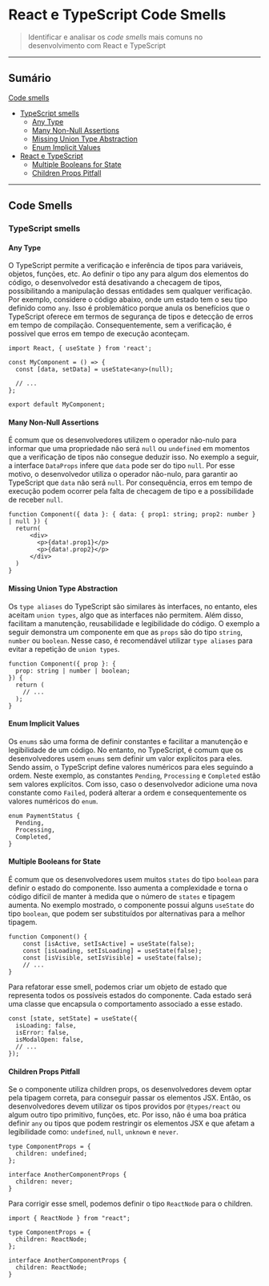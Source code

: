 # React e TypeScript Code Smells

> Identificar e analisar os _code smells_ mais comuns no desenvolvimento com React e TypeScript

---

## Sumário

[Code smells](#code-smells) <br>
  - [TypeScript smells](#typescript-smells)
    - [Any Type](#any-type)
    - [Many Non-Null Assertions](#many-non-null-assertions)
    - [Missing Union Type Abstraction](#missing-union-type-abstraction)
    - [Enum Implicit Values](#enum-implicit-values)
  - [React e TypeScript](#react-e-typescript)
    - [Multiple Booleans for State](#multiple-booleans-for-state)
    - [Children Props Pitfall](#children-props-pitfall)
---

## Code Smells

### TypeScript smells

#### Any Type
O TypeScript permite a verificação e inferência de tipos para variáveis, objetos, funções,
etc. Ao definir o tipo any para algum dos elementos do código, o desenvolvedor está desativando a checagem de tipos, possibilitando a manipulação dessas entidades sem qualquer verificação. Por exemplo, considere o código abaixo, onde um estado tem o seu tipo definido como ``any``. Isso é problemático porque anula os benefícios que o TypeScript oferece em termos de segurança de tipos e detecção de erros em tempo de compilação. Consequentemente, sem a verificação, é possível que erros em tempo de execução aconteçam.

```tsx
import React, { useState } from 'react';

const MyComponent = () => {
  const [data, setData] = useState<any>(null);

  // ...
};

export default MyComponent;
```

#### Many Non-Null Assertions
É comum que os desenvolvedores utilizem o operador não-nulo para informar que uma propriedade não será ``null`` ou ``undefined`` em momentos que a verificação de tipos não consegue deduzir isso. No exemplo a seguir, a interface ``DataProps`` infere que ``data`` pode ser do tipo ``null``. Por esse motivo, o desenvolvedor utiliza o operador não-nulo, para garantir ao TypeScript que ``data`` não será ``null``. Por consequência, erros em tempo de execução podem ocorrer pela falta de checagem de tipo e a possibilidade de receber ``null``.

```tsx
function Component({ data }: { data: { prop1: string; prop2: number } | null }) {
  return(
      <div>
        <p>{data!.prop1}</p>
        <p>{data!.prop2}</p>
      </div>
  )
}
```

#### Missing Union Type Abstraction
Os ``type aliases`` do TypeScript são similares às interfaces, no entanto, eles aceitam ``union types``, algo que as interfaces não permitem. Além disso, facilitam a manutenção, reusabilidade e legibilidade do código. O exemplo a seguir demonstra um componente em que as ``props`` são do tipo ``string``, ``number`` ou ``boolean``. Nesse caso, é recomendável utilizar ``type aliases`` para evitar a repetição de ``union types``.

```tsx
function Component({ prop }: {
  prop: string | number | boolean;
}) {
  return (
    // ...
  );
}
```

#### Enum Implicit Values
Os ``enums`` são uma forma de definir constantes e facilitar a manutenção e legibilidade de um código. No entanto, no TypeScript, é comum que os desenvolvedores usem ``enums`` sem definir um valor explícitos para eles. Sendo assim, o TypeScript define valores numéricos para eles seguindo a ordem. Neste exemplo, as constantes ``Pending``, ``Processing`` e ``Completed`` estão sem valores explícitos. Com isso, caso o desenvolvedor adicione uma nova constante como ``Failed``, poderá alterar a ordem e consequentemente os valores numéricos do ``enum``.

```tsx
enum PaymentStatus {
  Pending,
  Processing,
  Completed,
}
```

#### Multiple Booleans for State
É comum que os desenvolvedores usem muitos ``states`` do tipo ``boolean`` para definir o estado do componente. Isso aumenta a complexidade e torna o código difícil de manter à medida que o número de ``states`` e tipagem aumenta. No exemplo mostrado, o componente possui alguns ``useState`` do tipo ``boolean``, que podem ser substituídos por alternativas para a melhor tipagem.

```tsx
function Component() {
    const [isActive, setIsActive] = useState(false);
    const [isLoading, setIsLoading] = useState(false);
    const [isVisible, setIsVisible] = useState(false);
    // ...
}
```

Para refatorar esse smell, podemos criar um objeto de estado que representa todos os possíveis estados do componente. Cada estado será uma classe que encapsula o comportamento associado a esse estado.

```tsx
const [state, setState] = useState({
  isLoading: false,
  isError: false,
  isModalOpen: false,
  // ...
});
```

#### Children Props Pitfall
Se o componente utiliza children props, os desenvolvedores devem optar pela tipagem correta, para conseguir passar os elementos JSX. Então, os desenvolvedores devem utilizar os tipos providos por ```@types/react``` ou algum outro tipo primitivo, funções, etc. Por isso, não é uma boa prática definir ```any``` ou tipos que podem restringir os elementos JSX e que afetam a legibilidade como: ```undefined```, ```null```, ```unknown``` e ```never```.

```tsx
type ComponentProps = {
  children: undefined;
};

interface AnotherComponentProps {
  children: never;
}
```

Para corrigir esse smell, podemos definir o tipo ```ReactNode``` para o children.

```tsx
import { ReactNode } from "react";

type ComponentProps = {
  children: ReactNode;
};

interface AnotherComponentProps {
  children: ReactNode;
}
```